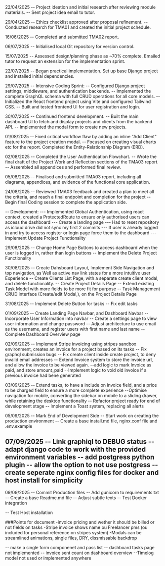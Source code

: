 22/04/2025
-- Project ideation and initial research after reviewing module materials.
-- Sent project idea email to tutor.

29/04/2025
-- Ethics checklist approved after proposal refinement.
-- Conducted research for TMA01 and created the initial project schedule.

16/06/2025
-- Completed and submitted TMA02 report.

06/07/2025
-- Initialised local Git repository for version control.

15/07/2025
-- Assessed design/planning phase as ~70% complete. Emailed tutor to request an extension for the implementation sprint.

22/07/2025
-- Began practical implementation. Set up base Django project and installed initial dependencies.

29/07/2025
-- Intensive Coding Sprint:
-- Configured Django project settings, middleware, and authentication backends.
-- Implemented the complete GraphQL schema with full CRUD operations for all core models.
-- Initialized the React frontend project using Vite and configured Tailwind CSS.
-- Built and tested frontend UI for user registration and login.

30/07/2025
-- Continued frontend development.
-- Built the main dashboard UI to fetch and display projects and clients from the backend API.
-- Implemented the modal form to create new projects.

01/08/2025
-- Fixed critical workflow flaw by adding an inline "Add Client" feature to the project creation modal.
-- Focused on creating visual charts etc for the report. Completed the Entity-Relationship Diagram (ERD).

02/08/2025
-- Completed the User Authentication Flowchart.
-- Wrote the final draft of the Project Work and Reflection sections of the TMA03 report.
-- Assembled all appendices and performed final review.

05/08/2025
-- Finalised and submitted TMA03 report, including all diagrams, appendices, and evidence of the functional core application.

24/08/2025
-- Reviewed TMA03 feedback and created a plan to meet all the criteria, and reach a final endpoint and completion for the project
-- Begin final Coding session to complete the application side.

-- Development:
--- Implemented Global Authentication, using react context, created a ProtectedRoute to ensure only authorised users can access the dashboard
--- Create a landing page
--- Had to reset repository as icloud drive did not sync my first 2 commits
--- If user is already logged in and try to access register or login page force them to the dashboard
--- Implement Update Project Functionality

29/08/2025
-- Change Home Page Buttons to access dashboard when the user is logged in, rather than login buttons
-- Implement the Delete Project Functionality

30/08/2025
-- Create Dahsboard Layout, Implement Side Navigation and top navigation, as Well as active nav link states for a more intuitive user Experience
-- Create Clients List Page, with a separate create client modal, and delete functionality.
-- Create Project Details Page
-- Extend existing Task Model with more fields to be more fit for purpose
-- Task Management CRUD interface (Create/edit Modal,), on the Project Details Page

31/08/2025
-- Implement Delete Button for tasks
-- Fix edit tasks

01/09/2025
-- Create Landing Page Navbar, and Dashboard Navbar
-- Incorporate User Information into navbar
-- Create a settings page to view user information and change password
-- Adjust architecture to use email as the username, and register users with first name and last name
-- Complete Dashboard Overview page

02/09/2025
-- Implement Stripe invoicing using stripes sandbox environment, creates an invoice for a project based on its tasks
-- Fix graphql submission bugs
-- Fix create client inside create project, to deny invalid email addresses
-- Extend Invoice system to store the invoice url, and allow the invoice to be viewed again.
--add logic to mark Invoice as paid, and store amount_paid
--Implement logic to void old invoice if a previous invoice had bene generated

03/09/2025
-- Extend tasks, to have a include on invoice field, and a price to be charged field to ensure a more complete experience
--Optimise navigation for mobile, converting the sidebar on mobile to a sliding drawer, while retaining the desktop functionality
-- Refactor project ready for end of development stage
-- Implement a Toast system, replacing all alerts

05/09/2025
-- Mark End of Development Side
-- Start work on creating the production environment
-- Create a base install.md file, nginx.conf file and .env.example

07/09/2025
-- Link graphiql to DEBUG status
-- adapt django code to work with the provided environment variables
-- add postgress python plugin
-- allow the option to not use postgress
-- create seperate nginx config files for docker and host install for simplicity
--

09/09/2025
-- Commit Production files
-- Add gunicorn to requirements.txt
-- Create a base Readme.md file
-- Adjust subtle texts
-- Test Docker integration

-- Test Host installation

###Points for document
-invoice pricing and wether it should be billed or not fields on tasks
-Stripe invoice shows name ou Freelancer pms (ou included for personal reference on stripes system)
-Modals can be streamlined animations, single files, DRY, dissmissable backdrop

-- make a single form componenet and pass list
-- dashboard tasks page not implemented
-- invoice sent count on dashboard overview
--Timelog model not used or implemented anywhere
